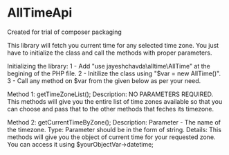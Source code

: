 # AllTimeApi
Created for trial of composer packaging

This library will fetch you current time for any selected time zone. You just have to initialize the class and call the methods with proper parameters.

Initializing the library:
1 - Add "use jayeshchavda\alltime\AllTime" at the begining of the PHP file.
2 - Initilize the class using "$var = new AllTime()".
3 - Call any method on $var from the given below as per your need.

Method 1: getTimeZoneList();
Description: NO PARAMETERS REQUIRED. This methods will give you the entire list of time zones available so that you can choose and pass that to the other methods that feches its timezone.

Method 2: getCurrentTimeByZone();
Description: 
Parameter - The name of the timezone.
Type: Parameter should be in the form of string.
Details: This methods will give you the object of current time for your requested zone. You can access it using $yourObjectVar->datetime;
